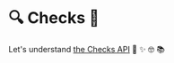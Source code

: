 # :mag: Checks :eyes:

Let's understand [the Checks API](https://developer.github.com/v3/checks/) :memo: :sparkles: :nerd_face: :books:
